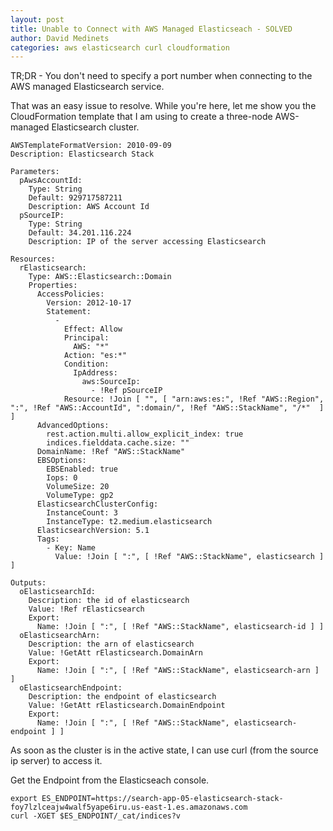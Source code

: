 ```yaml
---
layout: post
title: Unable to Connect with AWS Managed Elasticseach - SOLVED
author: David Medinets
categories: aws elasticsearch curl cloudformation
---
```


TR;DR - You don't need to specify a port number when connecting to the AWS
managed Elasticsearch service.

That was an easy issue to resolve. While you're here, let me show you the
CloudFormation template that I am using to create a three-node AWS-managed
Elasticsearch cluster.

```
AWSTemplateFormatVersion: 2010-09-09
Description: Elasticsearch Stack

Parameters:
  pAwsAccountId:
    Type: String
    Default: 929717587211
    Description: AWS Account Id
  pSourceIP:
    Type: String
    Default: 34.201.116.224
    Description: IP of the server accessing Elasticsearch

Resources:
  rElasticsearch:
    Type: AWS::Elasticsearch::Domain
    Properties:
      AccessPolicies:
        Version: 2012-10-17
        Statement:
          -
            Effect: Allow
            Principal:
              AWS: "*"
            Action: "es:*"
            Condition:
              IpAddress:
                aws:SourceIp:
                  - !Ref pSourceIP
            Resource: !Join [ "", [ "arn:aws:es:", !Ref "AWS::Region", ":", !Ref "AWS::AccountId", ":domain/", !Ref "AWS::StackName", "/*"  ] ]
      AdvancedOptions:
        rest.action.multi.allow_explicit_index: true
        indices.fielddata.cache.size: ""
      DomainName: !Ref "AWS::StackName"
      EBSOptions:
        EBSEnabled: true
        Iops: 0
        VolumeSize: 20
        VolumeType: gp2
      ElasticsearchClusterConfig:
        InstanceCount: 3
        InstanceType: t2.medium.elasticsearch
      ElasticsearchVersion: 5.1
      Tags:
        - Key: Name
          Value: !Join [ ":", [ !Ref "AWS::StackName", elasticsearch ] ]

Outputs:
  oElasticsearchId:
    Description: the id of elasticsearch
    Value: !Ref rElasticsearch
    Export:
      Name: !Join [ ":", [ !Ref "AWS::StackName", elasticsearch-id ] ]
  oElasticsearchArn:
    Description: the arn of elasticsearch
    Value: !GetAtt rElasticsearch.DomainArn
    Export:
      Name: !Join [ ":", [ !Ref "AWS::StackName", elasticsearch-arn ] ]
  oElasticsearchEndpoint:
    Description: the endpoint of elasticsearch
    Value: !GetAtt rElasticsearch.DomainEndpoint
    Export:
      Name: !Join [ ":", [ !Ref "AWS::StackName", elasticsearch-endpoint ] ]
```

As soon as the cluster is in the active state, I can use curl (from the source
ip server) to access it.

Get the Endpoint from the Elasticseach console.

```
export ES_ENDPOINT=https://search-app-05-elasticsearch-stack-foy7lzlceajw4walf5yape6iru.us-east-1.es.amazonaws.com
curl -XGET $ES_ENDPOINT/_cat/indices?v
```

